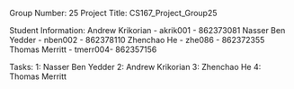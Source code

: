 Group Number: 25
Project Title: CS167_Project_Group25

Student Information:
Andrew Krikorian - akrik001 - 862373081
Nasser Ben Yedder - nben002 - 862378110
Zhenchao He - zhe086 - 862372355
Thomas Merritt - tmerr004- 862357156

Tasks:
1: Nasser Ben Yedder
2: Andrew Krikorian
3: Zhenchao He
4: Thomas Merritt